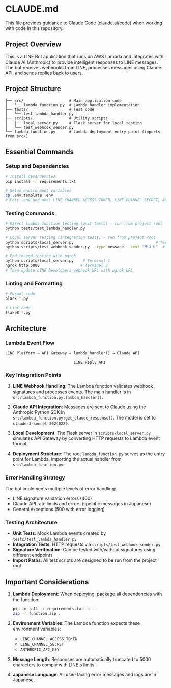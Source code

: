 # CLAUDE.md

This file provides guidance to Claude Code (claude.ai/code) when working with code in this repository.

## Project Overview

This is a LINE Bot application that runs on AWS Lambda and integrates with Claude AI (Anthropic) to provide intelligent responses to LINE messages. The bot receives webhooks from LINE, processes messages using Claude API, and sends replies back to users.

## Project Structure

```
├── src/                    # Main application code
│   └── lambda_function.py  # Lambda handler implementation
├── tests/                  # Test code
│   └── test_lambda_handler.py
├── scripts/                # Utility scripts
│   ├── local_server.py     # Flask server for local testing
│   └── test_webhook_sender.py
└── lambda_function.py      # Lambda deployment entry point (imports from src/)
```

## Essential Commands

### Setup and Dependencies
```bash
# Install dependencies
pip install -r requirements.txt

# Setup environment variables
cp .env.template .env
# Edit .env and add: LINE_CHANNEL_ACCESS_TOKEN, LINE_CHANNEL_SECRET, ANTHROPIC_API_KEY
```

### Testing Commands
```bash
# Direct Lambda function testing (unit tests) - run from project root
python tests/test_lambda_handler.py

# Local server testing (integration tests) - run from project root
python scripts/local_server.py                                    # Terminal 1: Start server
python scripts/test_webhook_sender.py --type message --text "テスト"  # Terminal 2: Send test

# End-to-end testing with ngrok
python scripts/local_server.py    # Terminal 1
ngrok http 5000                  # Terminal 2
# Then update LINE Developers webhook URL with ngrok URL
```

### Linting and Formatting
```bash
# Format code
black *.py

# Lint code
flake8 *.py
```

## Architecture

### Lambda Event Flow
```
LINE Platform → API Gateway → lambda_handler() → Claude API
                                    ↓
                              LINE Reply API
```

### Key Integration Points

1. **LINE Webhook Handling**: The Lambda function validates webhook signatures and processes events. The main handler is in `src/lambda_function.py:lambda_handler()`.

2. **Claude API Integration**: Messages are sent to Claude using the Anthropic Python SDK in `src/lambda_function.py:get_claude_response()`. The model is set to `claude-3-sonnet-20240229`.

3. **Local Development**: The Flask server in `scripts/local_server.py` simulates API Gateway by converting HTTP requests to Lambda event format.

4. **Deployment Structure**: The root `lambda_function.py` serves as the entry point for Lambda, importing the actual handler from `src/lambda_function.py`.

### Error Handling Strategy

The bot implements multiple levels of error handling:
- LINE signature validation errors (400)
- Claude API rate limits and errors (specific messages in Japanese)
- General exceptions (500 with error logging)

### Testing Architecture

- **Unit Tests**: Mock Lambda events created by `tests/test_lambda_handler.py`
- **Integration Tests**: HTTP requests via `scripts/test_webhook_sender.py` 
- **Signature Verification**: Can be tested with/without signatures using different endpoints
- **Import Paths**: All test scripts are designed to be run from the project root

## Important Considerations

1. **Lambda Deployment**: When deploying, package all dependencies with the function:
   ```bash
   pip install -r requirements.txt -t .
   zip -r function.zip .
   ```

2. **Environment Variables**: The Lambda function expects these environment variables:
   - `LINE_CHANNEL_ACCESS_TOKEN`
   - `LINE_CHANNEL_SECRET`
   - `ANTHROPIC_API_KEY`

3. **Message Length**: Responses are automatically truncated to 5000 characters to comply with LINE's limits.

4. **Japanese Language**: All user-facing error messages and logs are in Japanese.